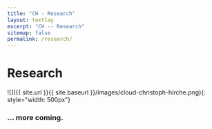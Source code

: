 ```yaml
---
title: "CH - Research"
layout: textlay
excerpt: "CH -- Research"
sitemap: false
permalink: /research/
---
```


# Research


![]({{ site.url }}{{ site.baseurl }}/images/cloud-christoph-hirche.png){: style="width: 500px"}


 <!-- ![]({{ site.url }}{{ site.baseurl }}/images/respic/STMHead.png){: style="width: 250px; float: right; margin: 0px 10px"} -->


### ... more coming.
